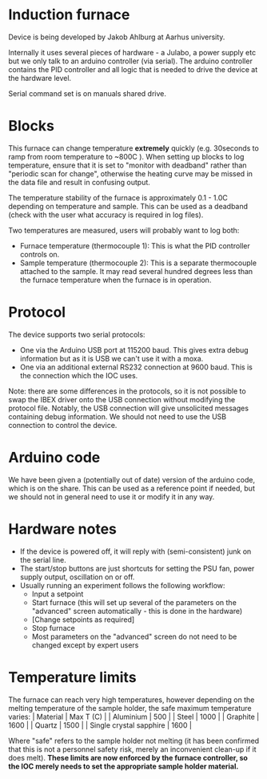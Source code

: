 # Induction furnace

Device is being developed by Jakob Ahlburg at Aarhus university.

Internally it uses several pieces of hardware - a Julabo, a power supply etc but we only talk to an arduino controller (via serial). The arduino controller contains the PID controller and all logic that is needed to drive the device at the hardware level.

Serial command set is on manuals shared drive.

# Blocks

This furnace can change temperature **extremely** quickly (e.g. 30seconds to ramp from room temperature to ~800C ). When setting up blocks to log temperature, ensure that it is set to "monitor with deadband" rather than "periodic scan for change", otherwise the heating curve may be missed in the data file and result in confusing output.

The temperature stability of the furnace is approximately 0.1 - 1.0C depending on temperature and sample. This can be used as a deadband (check with the user what accuracy is required in log files).

Two temperatures are measured, users will probably want to log both:
- Furnace temperature (thermocouple 1): This is what the PID controller controls on.
- Sample temperature (thermocouple 2): This is a separate thermocouple attached to the sample. It may read several hundred degrees less than the furnace temperature when the furnace is in operation.

# Protocol

The device supports two serial protocols:
- One via the Arduino USB port at 115200 baud. This gives extra debug information but as it is USB we can't use it with a moxa.
- One via an additional external RS232 connection at 9600 baud. This is the connection which the IOC uses. 

Note: there are some differences in the protocols, so it is not possible to swap the IBEX driver onto the USB connection without modifying the protocol file. Notably, the USB connection will give unsolicited messages containing debug information. We should not need to use the USB connection to control the device.

# Arduino code

We have been given a (potentially out of date) version of the arduino code, which is on the share. This can be used as a reference point if needed, but we should not in general need to use it or modify it in any way.

# Hardware notes

- If the device is powered off, it will reply with (semi-consistent) junk on the serial line.
- The start/stop buttons are just shortcuts for setting the PSU fan, power supply output, oscillation on or off.
- Usually running an experiment follows the following workflow:
  * Input a setpoint
  * Start furnace (this will set up several of the parameters on the "advanced" screen automatically - this is done in the hardware)
  * [Change setpoints as required]
  * Stop furnace
  * Most parameters on the "advanced" screen do not need to be changed except by expert users

# Temperature limits

The furnace can reach very high temperatures, however depending on the melting temperature of the sample holder, the safe maximum temperature varies:
| Material | Max T (C) |
| Aluminium | 500 |
| Steel | 1000 |
| Graphite | 1600 |
| Quartz | 1500 |
| Single crystal sapphire | 1600 |

Where "safe" refers to the sample holder not melting (it has been confirmed that this is not a personnel safety risk, merely an inconvenient clean-up if it does melt). **These limits are now enforced by the furnace controller, so the IOC merely needs to set the appropriate sample holder material.**


